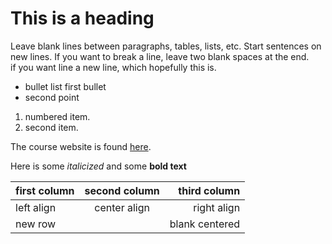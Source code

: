 # This is a heading

Leave blank lines between paragraphs, tables, lists, etc.
Start sentences on new lines.
If you want to break a line, leave two blank spaces at the end.  
if you want line a new line, which hopefully this is.

- bullet list first bullet
- second point

1. numbered item.
1. second item.

The course website is found [here](https://gis4dev.github.io).

Here is some *italicized* and some **bold text**

first column | second column | third column
:----------- | :-----------: | -----------:
left align | center align | right align
new row | | blank centered
